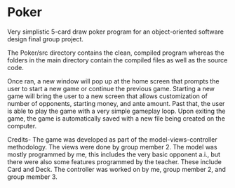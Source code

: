# Poker
Very simplistic 5-card draw poker program for an object-oriented software design final group project.

The Poker/src directory contains the clean, compiled program whereas the folders in the main directory contain the compiled files as well as the source code.

Once ran, a new window will pop up at the home screen that prompts the user to start a new game or continue the previous game.
Starting a new game will bring the user to a new screen that allows customization of number of opponents, starting money, and ante amount.
Past that, the user is able to play the game with a very simple gameplay loop.
Upon exiting the game, the game is automatically saved with a new file being created on the computer.

Credits-
The game was developed as part of the model-views-controller methodology.
The views were done by group member 2.
The model was mostly programmed by me, this includes the very basic opponent a.i., but there were also some features programmed by the teacher. These include Card and Deck.
The controller was worked on by me, group member 2, and group member 3.
